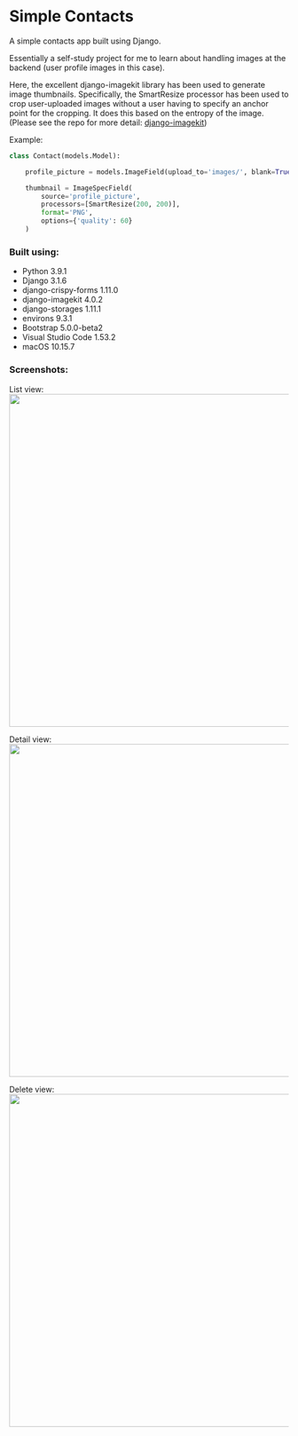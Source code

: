 # Simple Contacts

A simple contacts app built using Django.

Essentially a self-study project for me to learn about handling images at the backend (user profile images in this case).

Here, the excellent django-imagekit library has been used to generate image thumbnails. Specifically, the SmartResize processor 
has been used to crop user-uploaded images without a user having to specify an anchor point for the cropping. It does this based
on the entropy of the image. (Please see the repo for more detail: [django-imagekit](https://github.com/matthewwithanm/django-imagekit))


Example:
```python
class Contact(models.Model):

    profile_picture = models.ImageField(upload_to='images/', blank=True)

    thumbnail = ImageSpecField(
        source='profile_picture',
        processors=[SmartResize(200, 200)],
        format='PNG',
        options={'quality': 60}
    )
```

### Built using:

* Python 3.9.1
* Django 3.1.6
* django-crispy-forms 1.11.0
* django-imagekit 4.0.2
* django-storages 1.11.1
* environs 9.3.1
* Bootstrap 5.0.0-beta2
* Visual Studio Code 1.53.2
* macOS 10.15.7

### Screenshots:

List view:</br>
<img src="screenshot_1.png" width="600"></br>

Detail view:</br>
<img src="screenshot_2.png" width="600"></br>

Delete view:</br>
<img src="screenshot_3.png" width="600"></br>
